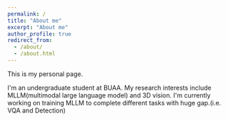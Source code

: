 ```yaml
---
permalink: /
title: "About me"
excerpt: "About me"
author_profile: true
redirect_from: 
  - /about/
  - /about.html
---
```


This is my personal page.


I'm an undergraduate student at BUAA. My research interests include MLLM(multimodal large language model) and 3D vision. I'm currently working on training MLLM to complete different tasks with huge gap.(i.e. VQA and Detection)